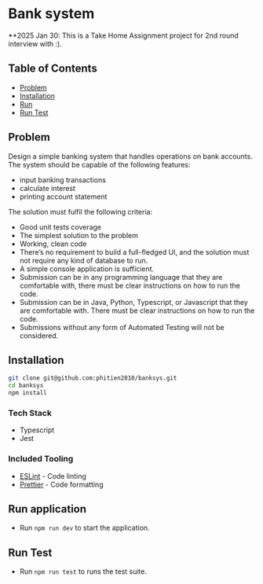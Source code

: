 # Bank system

\*\*2025 Jan 30: This is a Take Home Assignment project for 2nd round interview with :).

## Table of Contents

- [Problem](#problem)
- [Installation](#installation)
- [Run](#run)
- [Run Test](#test)

## Problem

Design a simple banking system that handles operations on bank accounts. The system should be capable of the following features:

- input banking transactions
- calculate interest
- printing account statement

The solution must fulfil the following criteria:

- Good unit tests coverage
- The simplest solution to the problem
- Working, clean code
- There’s no requirement to build a full-fledged UI, and the solution must not require any kind of database to run.
- A simple console application is sufficient.
- Submission can be in any programming language that they are comfortable with, there must be clear instructions on how to run the code.
- Submission can be in Java, Python, Typescript, or Javascript that they are comfortable with. There must be clear instructions on how to run the code.
- Submissions without any form of Automated Testing will not be considered.

## Installation

```bash
git clone git@github.com:phitien2810/banksys.git
cd banksys
npm install
```

### Tech Stack

- Typescript
- Jest

### Included Tooling

- [ESLint](https://eslint.org/) - Code linting
- [Prettier](https://prettier.io/) - Code formatting

## Run application

- Run `npm run dev` to start the application.

## Run Test

- Run `npm run test` to runs the test suite.
